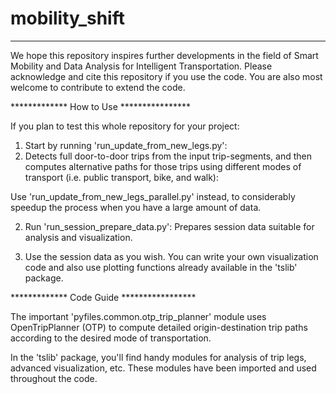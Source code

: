 # mobility_shift

******************************************
We hope this repository inspires further developments in the field of Smart Mobility and Data Analysis for Intelligent Transportation.
Please acknowledge and cite this repository if you use the code. 
You are also most welcome to contribute to extend the code.


************* How to Use ****************

If you plan to test this whole repository for your project: 

1. Start by running 'run_update_from_new_legs.py':
2. Detects full door-to-door trips from the input trip-segments, and then computes alternative paths for those trips using different modes of transport (i.e. public transport, bike, and walk):

Use 'run_update_from_new_legs_parallel.py' instead, to considerably speedup the process when you have a large amount of data.


2. Run 'run_session_prepare_data.py':
Prepares session data suitable for analysis and visualization.


3. Use the session data as you wish. 
You can write your own visualization code and also use plotting functions already available in the 'tslib' package. 



************* Code Guide *****************

The important 'pyfiles.common.otp_trip_planner' module uses OpenTripPlanner (OTP) to compute detailed origin-destination trip paths according to the desired mode of transportation.

In the 'tslib' package, you'll find handy modules for analysis of trip legs, advanced visualization, etc. These modules have been imported and used throughout the code.


